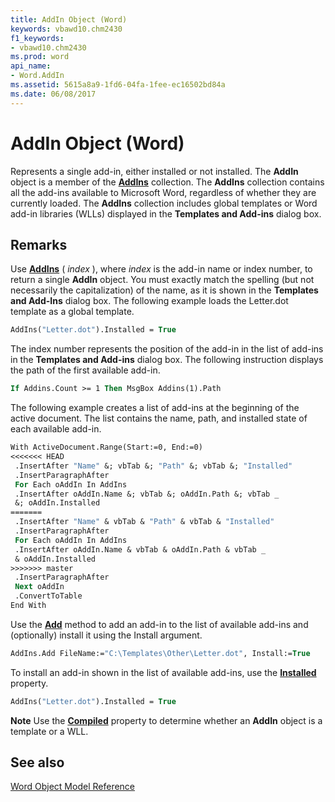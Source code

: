 ```yaml
---
title: AddIn Object (Word)
keywords: vbawd10.chm2430
f1_keywords:
- vbawd10.chm2430
ms.prod: word
api_name:
- Word.AddIn
ms.assetid: 5615a8a9-1fd6-04fa-1fee-ec16502bd84a
ms.date: 06/08/2017
---
```



# AddIn Object (Word)

Represents a single add-in, either installed or not installed. The  **AddIn** object is a member of the **[AddIns](Word.addins.md)** collection. The **AddIns** collection contains all the add-ins available to Microsoft Word, regardless of whether they are currently loaded. The **AddIns** collection includes global templates or Word add-in libraries (WLLs) displayed in the **Templates and Add-ins** dialog box.


## Remarks

Use  **[AddIns](Word.Application.AddIns.md)** ( _index_ ), where _index_ is the add-in name or index number, to return a single **AddIn** object. You must exactly match the spelling (but not necessarily the capitalization) of the name, as it is shown in the **Templates and Add-Ins** dialog box. The following example loads the Letter.dot template as a global template.


```vb
AddIns("Letter.dot").Installed = True
```

The index number represents the position of the add-in in the list of add-ins in the  **Templates and Add-ins** dialog box. The following instruction displays the path of the first available add-in.




```vb
If Addins.Count >= 1 Then MsgBox Addins(1).Path
```

The following example creates a list of add-ins at the beginning of the active document. The list contains the name, path, and installed state of each available add-in.




```vb
With ActiveDocument.Range(Start:=0, End:=0) 
<<<<<<< HEAD
 .InsertAfter "Name" &; vbTab &; "Path" &; vbTab &; "Installed" 
 .InsertParagraphAfter 
 For Each oAddIn In AddIns 
 .InsertAfter oAddIn.Name &; vbTab &; oAddIn.Path &; vbTab _ 
 &; oAddIn.Installed 
=======
 .InsertAfter "Name" & vbTab & "Path" & vbTab & "Installed" 
 .InsertParagraphAfter 
 For Each oAddIn In AddIns 
 .InsertAfter oAddIn.Name & vbTab & oAddIn.Path & vbTab _ 
 & oAddIn.Installed 
>>>>>>> master
 .InsertParagraphAfter 
 Next oAddIn 
 .ConvertToTable 
End With
```

Use the  **[Add](Word.AddIns.Add.md)** method to add an add-in to the list of available add-ins and (optionally) install it using the Install argument.




```vb
AddIns.Add FileName:="C:\Templates\Other\Letter.dot", Install:=True
```

To install an add-in shown in the list of available add-ins, use the  **[Installed](Word.AddIn.Installed.md)** property.




```vb
AddIns("Letter.dot").Installed = True
```


 **Note**  Use the  **[Compiled](Word.AddIn.Compiled.md)** property to determine whether an **AddIn** object is a template or a WLL.


## See also


[Word Object Model Reference](./overview/Word/object-model.md)


